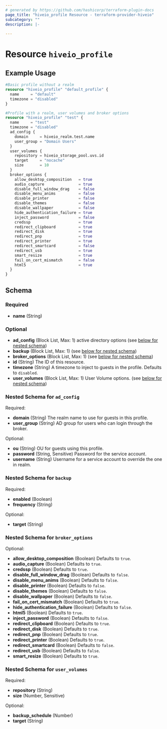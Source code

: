 ```yaml
---
# generated by https://github.com/hashicorp/terraform-plugin-docs
page_title: "hiveio_profile Resource - terraform-provider-hiveio"
subcategory: ""
description: |-
  
---
```


# Resource `hiveio_profile`



## Example Usage

```terraform
#Basic profile without a realm
resource "hiveio_profile" "default_profile" {
  name     = "default"
  timezone = "disabled"
}

#Profile with a realm, user volumes and broker options
resource "hiveio_profile" "test" {
  name     = "test"
  timezone = "disabled"
  ad_config {
    domain     = hiveio_realm.test.name
    user_group = "Domain Users"
  }
  user_volumes {
    repository = hiveio_storage_pool.uvs.id
    target     = "nocache"
    size       = 10
  }
  broker_options {
    allow_desktop_composition   = true
    audio_capture               = true
    disable_full_window_drag    = false
    disable_menu_anims          = false
    disable_printer             = false
    disable_themes              = false
    disable_wallpaper           = false
    hide_authentication_failure = true
    inject_password             = false
    credssp                     = true
    redirect_clipboard          = true
    redirect_disk               = true
    redirect_pnp                = true
    redirect_printer            = true
    redirect_smartcard          = false
    redirect_usb                = true
    smart_resize                = true
    fail_on_cert_mismatch       = false
    html5                       = true
  }
}
```

<!-- schema generated by tfplugindocs -->
## Schema

### Required

- **name** (String)

### Optional

- **ad_config** (Block List, Max: 1) active directory options (see [below for nested schema](#nestedblock--ad_config))
- **backup** (Block List, Max: 1) (see [below for nested schema](#nestedblock--backup))
- **broker_options** (Block List, Max: 1) (see [below for nested schema](#nestedblock--broker_options))
- **id** (String) The ID of this resource.
- **timezone** (String) A timezone to inject to guests in the profile. Defaults to `disabled`.
- **user_volumes** (Block List, Max: 1) User Volume options. (see [below for nested schema](#nestedblock--user_volumes))

<a id="nestedblock--ad_config"></a>
### Nested Schema for `ad_config`

Required:

- **domain** (String) The realm name to use for guests in this profile.
- **user_group** (String) AD group for users who can login through the broker.

Optional:

- **ou** (String) OU for guests using this profile.
- **password** (String, Sensitive) Password for the service account.
- **username** (String) Username for a service account to override the one in realm.


<a id="nestedblock--backup"></a>
### Nested Schema for `backup`

Required:

- **enabled** (Boolean)
- **frequency** (String)

Optional:

- **target** (String)


<a id="nestedblock--broker_options"></a>
### Nested Schema for `broker_options`

Optional:

- **allow_desktop_composition** (Boolean) Defaults to `true`.
- **audio_capture** (Boolean) Defaults to `true`.
- **credssp** (Boolean) Defaults to `true`.
- **disable_full_window_drag** (Boolean) Defaults to `false`.
- **disable_menu_anims** (Boolean) Defaults to `false`.
- **disable_printer** (Boolean) Defaults to `false`.
- **disable_themes** (Boolean) Defaults to `false`.
- **disable_wallpaper** (Boolean) Defaults to `false`.
- **fail_on_cert_mismatch** (Boolean) Defaults to `true`.
- **hide_authentication_failure** (Boolean) Defaults to `false`.
- **html5** (Boolean) Defaults to `true`.
- **inject_password** (Boolean) Defaults to `false`.
- **redirect_clipboard** (Boolean) Defaults to `true`.
- **redirect_disk** (Boolean) Defaults to `true`.
- **redirect_pnp** (Boolean) Defaults to `true`.
- **redirect_printer** (Boolean) Defaults to `true`.
- **redirect_smartcard** (Boolean) Defaults to `false`.
- **redirect_usb** (Boolean) Defaults to `false`.
- **smart_resize** (Boolean) Defaults to `true`.


<a id="nestedblock--user_volumes"></a>
### Nested Schema for `user_volumes`

Required:

- **repository** (String)
- **size** (Number, Sensitive)

Optional:

- **backup_schedule** (Number)
- **target** (String)


